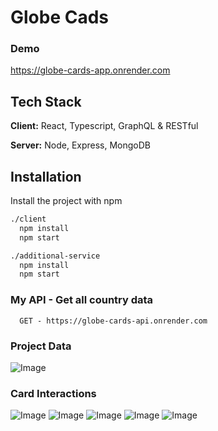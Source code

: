 # Globe Cads

### Demo

https://globe-cards-app.onrender.com

## Tech Stack

**Client:** React, Typescript, GraphQL & RESTful

**Server:** Node, Express, MongoDB

## Installation

Install the project with npm

```bash
./client
  npm install 
  npm start
```
```bash
./additional-service
  npm install 
  npm start
```

### My API - Get all country data
```http
  GET - https://globe-cards-api.onrender.com
```

### Project Data

![Image](https://res.cloudinary.com/dabd62oib/image/upload/v1708105640/vaxlgyaovmgi9wsaem55.jpg)


### Card Interactions

![Image](https://res.cloudinary.com/dabd62oib/image/upload/v1708106185/hzqv06arny8lqrawkw6g.png)
![Image](https://res.cloudinary.com/dabd62oib/image/upload/v1708106184/s7uxcm8rcbezttircvkv.png)
![Image](https://res.cloudinary.com/dabd62oib/image/upload/v1708106184/incpgofxqux9w8lggatz.png)
![Image](https://res.cloudinary.com/dabd62oib/image/upload/v1708106185/jthgl2xvf2bfdxxfadmg.png)
![Image](https://res.cloudinary.com/dabd62oib/image/upload/v1708106183/p7eyquay7suhfglqayfl.png)
